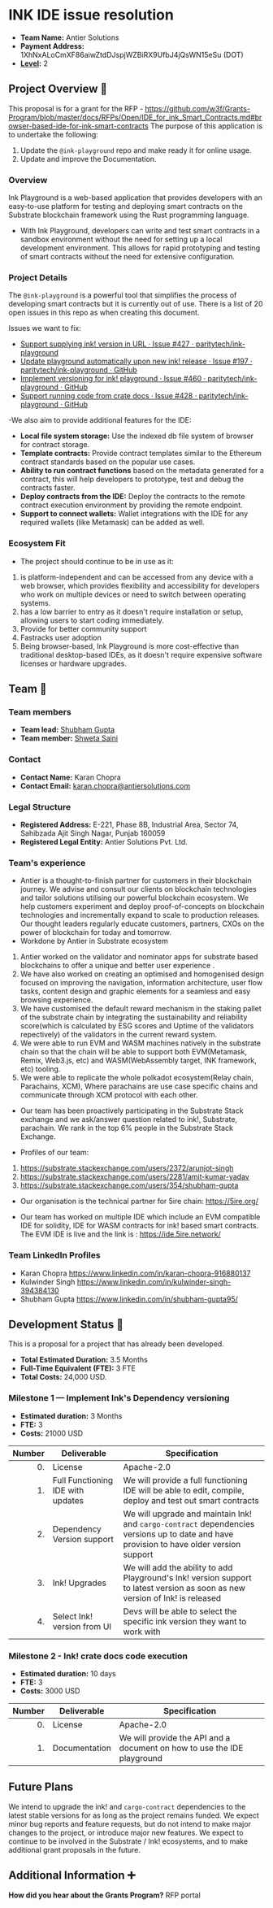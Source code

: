 # INK IDE issue resolution

- **Team Name:** Antier Solutions
- **Payment Address:** 1XhNxALoCmXF86aiwZtdDJspjWZBiRX9UfbJ4jQsWN15eSu (DOT)
- **[Level](https://github.com/w3f/Grants-Program/tree/master#level_slider-levels):** 2

## Project Overview :page_facing_up:

This proposal is for a grant for the RFP - https://github.com/w3f/Grants-Program/blob/master/docs/RFPs/Open/IDE_for_ink_Smart_Contracts.md#browser-based-ide-for-ink-smart-contracts
The purpose of this application is to undertake the following: 
1. Update the `@ink-playground` repo and make ready it for online usage.
2. Update and improve the Documentation.

### Overview

Ink Playground is a web-based application that provides developers with an easy-to-use platform for testing and deploying smart contracts on the Substrate blockchain framework using the Rust programming language.
- With Ink Playground, developers can write and test smart contracts in a sandbox environment without the need for setting up a local development environment. This allows for rapid prototyping and testing of smart contracts without the need for extensive configuration.

### Project Details

The `@ink-playground` is a powerful tool that simplifies the process of developing smart contracts but it is currently out of use. There is a list of 20 open issues in this repo as when creating this document. 

Issues we want to fix:
- [Support supplying ink! version in URL · Issue #427 · paritytech/ink-playground](https://github.com/paritytech/ink-playground/issues/427)
- [Update playground automatically upon new ink! release · Issue #197 · paritytech/ink-playground · GitHub](https://github.com/paritytech/ink-playground/issues/197)
- [Implement versioning for ink! playground · Issue #460 · paritytech/ink-playground · GitHub](https://github.com/paritytech/ink-playground/issues/460)
- [Support running code from crate docs · Issue #428 · paritytech/ink-playground · GitHub](https://github.com/paritytech/ink-playground/issues/428)

-We also aim to provide additional features for the IDE:
- **Local file system storage:** Use the indexed db file system of browser for contract storage.
- **Template contracts:** Provide contract templates similar to the Ethereum contract standards based on the popular use cases.
- **Ability to run contract functions** based on the metadata generated for a contract, this will help developers to prototype, test and debug  the contracts faster.
- **Deploy contracts from the IDE:** Deploy the contracts to the remote contract execution environment by providing the remote endpoint.
- **Support to connect wallets:** Wallet integrations with the IDE for any required wallets (like Metamask) can be added as well.

### Ecosystem Fit

- The project should continue to be in use as it:
1. is platform-independent and can be accessed from any device with a web browser, which provides flexibility and accessibility for developers who work on multiple devices or need to switch between operating systems.
2. has a low barrier to entry as it doesn't require installation or setup, allowing users to start coding immediately.
3. Provide for better community support
4. Fastracks user adoption
5. Being browser-based, Ink Playground is more cost-effective than traditional desktop-based IDEs, as it doesn't require expensive software licenses or hardware upgrades.

## Team :busts_in_silhouette:

### Team members

- **Team lead:** [Shubham Gupta](https://github.com/s-h-ubham)
- **Team member:** [Shweta Saini](https://github.com/shweta2217)

### Contact

- **Contact Name:** Karan Chopra
- **Contact Email:** karan.chopra@antiersolutions.com

### Legal Structure

- **Registered Address:** E-221, Phase 8B, Industrial Area, Sector 74, Sahibzada Ajit Singh Nagar, Punjab 160059
- **Registered Legal Entity:** Antier Solutions Pvt. Ltd.

### Team's experience

- Antier is a thought-to-finish partner for customers in their blockchain journey. We advise and consult our clients on blockchain technologies and tailor solutions utilising our powerful blockchain ecosystem. We help customers experiment and deploy proof-of-concepts on blockchain technologies and incrementally expand to scale to production releases. Our thought leaders regularly educate customers, partners, CXOs on the power of blockchain for today and tomorrow.
- Workdone by Antier in Substrate ecosystem
1. Antier worked on the validator and nominator apps for substrate based blockchains to offer a unique and better user experience .
2. We have also worked on creating an optimised and homogenised design focused on improving the navigation, information architecture, user flow tasks, content design and graphic elements for a seamless and easy browsing experience.
3. We have customised the default reward mechanism in the staking pallet of the substrate chain by integrating the sustainability and reliability score(which is calculated by ESG scores and Uptime of the validators repectively) of the validators in the current reward system.
4. We were able to run EVM and WASM machines natively in the substrate chain so that the chain will be able to support both EVM(Metamask, Remix, Web3.js, etc) and WASM(WebAssembly target, INK framework, etc) tooling.
5. We were able to replicate the whole polkadot ecosystem(Relay chain, Parachains, XCM), Where parachains are use case specific chains and communicate through XCM protocol with each other.

- Our team has been proactively participating in the Substrate Stack exchange and we ask/answer question related to ink!, Substrate, parachain. We rank in the top 6% people in the Substrate Stack Exchange. 

- Profiles of our team:
1. https://substrate.stackexchange.com/users/2372/arunjot-singh
2. https://substrate.stackexchange.com/users/2281/amit-kumar-yadav
3. https://substrate.stackexchange.com/users/354/shubham-gupta

- Our organisation is the technical partner for 5ire chain: https://5ire.org/

- Our team has worked on multiple IDE which include an EVM compatible IDE for solidity, IDE for WASM contracts for ink! based smart contracts. The EVM IDE is live and the link is : https://ide.5ire.network/


### Team LinkedIn Profiles

- Karan Chopra https://www.linkedin.com/in/karan-chopra-916880137
- Kulwinder Singh https://www.linkedin.com/in/kulwinder-singh-394384130
- Shubham Gupta https://www.linkedin.com/in/shubham-gupta95/


## Development Status :open_book:

This is a proposal for a project that has already been developed.

- **Total Estimated Duration:** 3.5 Months
- **Full-Time Equivalent (FTE):** 3 FTE
- **Total Costs:** 24,000 USD.

### Milestone 1 — Implement Ink's Dependency versioning

- **Estimated duration:** 3 Months
- **FTE:** 3
- **Costs:** 21000 USD

| Number | Deliverable | Specification |
| -----: | -------------- | ------------- |
| 0.     | License        | Apache-2.0 |
| 1. | Full Functioning IDE with updates | We will provide a full functioning IDE will be able to edit, compile, deploy and test out smart contracts |
| 2. | Dependency Version support | We will upgrade and maintain Ink! and `cargo-contract` dependencies versions up to date and have provision to have older version support |
| 3. | Ink! Upgrades | We will add the ability to add Playground's Ink! version support to latest version as soon as new version of Ink! is released |
| 4. | Select Ink! version from UI | Devs will be able to select the specific ink version they want to work with |

### Milestone 2 - Ink! crate docs code execution

- **Estimated duration:** 10 days
- **FTE:** 3
- **Costs:** 3000 USD

| Number | Deliverable | Specification |
| -----: | -------------- | ------------- |
| 0.   | License        | Apache-2.0 |
| 1. | Documentation | We will provide the API and a document on how to use the IDE playground |


## Future Plans
We intend to upgrade the ink! and `cargo-contract` dependencies to the latest stable versions for as long as the project remains funded.
We expect minor bug reports and feature requests, but do not intend to make major changes to the project, or introduce major new features.
We expect to continue to be involved in the Substrate / Ink! ecosystems, and to make additional grant proposals in the future.

## Additional Information :heavy_plus_sign:

**How did you hear about the Grants Program?** RFP portal